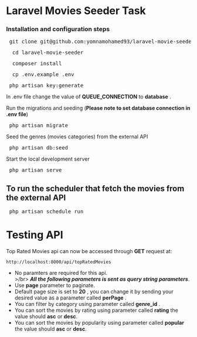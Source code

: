 # Laravel Movies Seeder Task


### Installation and configuration steps

 <pre> git clone git@github.com:yomnamohamed93/laravel-movie-seeder.git </pre>   
 <pre>  cd laravel-movie-seeder </pre>
 <pre>  composer install </pre>
 <pre>  cp .env.example .env </pre>
 <pre> php artisan key:generate </pre>
 In .env file change the value of **QUEUE_CONNECTION** to **database** . </br>

Run the migrations and seeding (**Please note to set database connection in .env file**)
 <pre> php artisan migrate </pre>  
Seed the genres (movies categories) from the external API
  <pre> php artisan db:seed </pre>

Start the local development server

   <pre> php artisan serve </pre>
   
## To run the scheduler that fetch the movies from the external API
<pre> php artisan schedule run </pre>

# Testing API

Top Rated Movies api can now be accessed through **GET** request at: 

    http://localhost:8000/api/topRatedMovies
    
- No paramters are required for this api.</br>>/br>
***All the following parameters is sent as query string parameters***. </br>
- Use **page** parameter to paginate.
- Default page size is set to **20** , you can change it by sending your desired value as a parameter called **perPage** . 
- You can filter by category using parameter called **genre_id** .
- You can sort the movies by rating using parameter called **rating** the value should **asc** or **desc**.
- You can sort the movies by popularity using parameter called **popular** the value should **asc** or **desc**.
